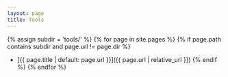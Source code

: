 ```yaml
---
layout: page
title: Tools
---
```

{% assign subdir = 'tools/' %}
{% for page in site.pages %}
{% if page.path contains subdir and page.url != page.dir %}
- [{{ page.title | default: page.url }}]({{ page.url | relative_url }})
{% endif %}
{% endfor %}
